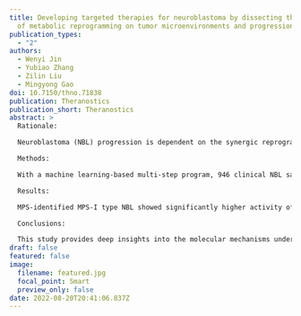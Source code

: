 ```yaml
---
title: Developing targeted therapies for neuroblastoma by dissecting the effects
  of metabolic reprogramming on tumor microenvironments and progression
publication_types:
  - "2"
authors:
  - Wenyi Jin
  - Yubiao Zhang
  - Zilin Liu
  - Mingyong Gao
doi: 10.7150/thno.71838
publication: Theranostics
publication_short: Theranostics
abstract: >
  Rationale:

  Neuroblastoma (NBL) progression is dependent on the synergic reprogramming of metabolic signaling, which is emerging as a hallmark of malignancy. It is of great clinical significance to develop a specialized risk prognostication approach and explore more effective therapeutic options for NBL based on the elucidation of molecular mechanisms of metabolic reprogramming.

  Methods: 

  With a machine learning-based multi-step program, 946 clinical NBL samples and 470 compounds were analyzed to develop and independently validate a promising metabolic reprogramming-associated prognostic signature (MPS) and individualized treatment based on MPS stratification, for improving the current treatments of NBL. The findings were validated using pre-clinical models.

  Results: 

  MPS-identified MPS-I type NBL showed significantly higher activity of metabolic reprogramming than MPS-II counterparts. MPS demonstrated improved accuracy as compared to current clinical characteristics [AUC: 0.915 vs. 0.657 (MYCN), 0.713 (INSS-stage), and 0.808 (INRG-stratification)] in predicting prognosis. AZD7762 and XMD13-2 demonstrated significant therapeutic implications for MPS-I NBL. Etoposide and BMS-754807 were significantly effective against MPS-II NBL. Further biological studies indicated that the proliferation, migration, and invasion of MPS-identified MPS-I human NBL cells (NCLs) have been significantly inhibited by AZD7762 with a lower half maximal inhibitory concentration (IC50) as compared to MPS-II NCLs. In contrast to their MPS-I counterparts, MPS-II NCLs demonstrated a significant therapeutic response to etoposide. As indicated in the in vivo models, AZD7762 and etoposide significantly inhibited subcutaneous tumorigenesis, proliferation, and pulmonary metastasis in the MPS-I and MPS-II NCL, respectively, and prolonged the survival time of tumor-bearing mice. Using in vitro and in vivo models, it was shown that AZD7762 and etoposide significantly induced apoptosis in the MPS-I and MPS-II NCLs, respectively, via mitochondria-dependent pathways. The unfavorable prognosis of MPS-identified MPS-I NBL was ascribed to multiple factors, including retinoid resistance, downregulated infiltrations of stromal cells, and an immunosuppressive and tumor-promoting inflammatory microenvironment due to metabolic reprogramming.

  Conclusions: 

  This study provides deep insights into the molecular mechanisms underlying metabolic reprogramming-mediated malignant progression of NBL. It also sheds light on the development of targeted medications guided by the novel precise risk prognostication approaches, which could contribute to a significantly improved therapeutic strategy for NBL.
draft: false
featured: false
image:
  filename: featured.jpg
  focal_point: Smart
  preview_only: false
date: 2022-08-20T20:41:06.837Z
---
```

